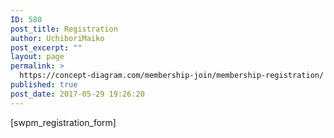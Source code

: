 ```yaml
---
ID: 580
post_title: Registration
author: UchiboriMaiko
post_excerpt: ""
layout: page
permalink: >
  https://concept-diagram.com/membership-join/membership-registration/
published: true
post_date: 2017-05-29 19:26:20
---
```

[swpm_registration_form]